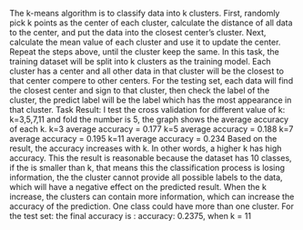 The k-means algorithm is to classify data into k clusters. First, randomly pick k points as the center of
each cluster, calculate the distance of all data to the center, and put the data into the closest center’s
cluster. Next, calculate the mean value of each cluster and use it to update the center. Repeat the steps
above, until the cluster keep the same.
In this task, the training dataset will be split into k clusters as the training model. Each cluster has a
center and all other data in that cluster will be the closest to that center compere to other centers.
For the testing set, each data will find the closest center and sign to that cluster, then check the label of
the cluster, the predict label will be the label which has the most appearance in that cluster.
Task Result:
I test the cross validation for different value of k:
k=3,5,7,11 and fold the number is 5, the graph
shows the average accuracy of each k.
k=3 average accuracy = 0.177
k=5 average accuracy = 0.188
k=7 average accuracy = 0.195
k=11 average accuracy = 0.234
Based on the result, the accuracy increases with k. In other words, a higher k has high accuracy. This
the result is reasonable because the dataset has 10
classes, if the is smaller than k, that means this
the classification process is losing information, the
the cluster cannot provide all possible labels to the data,
which will have a negative effect on the predicted result. When the k increase, the clusters can contain more
information, which can increase the accuracy of the prediction. One class could have more than one
cluster.
For the test set: the final accuracy is : accuracy: 0.2375, when k = 11